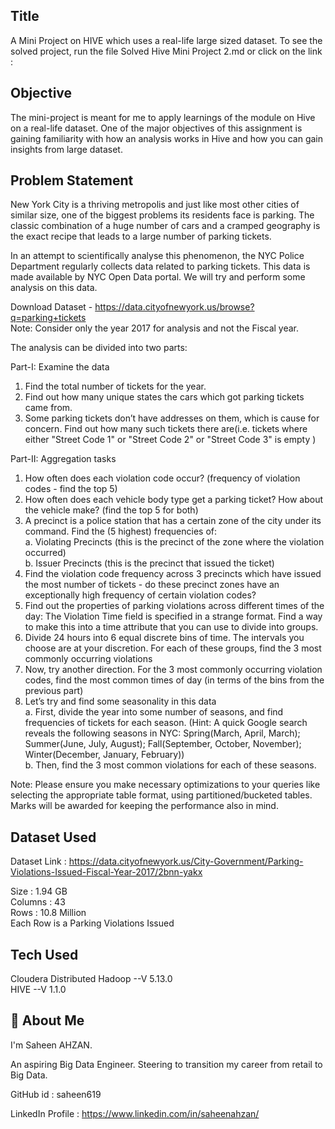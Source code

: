 
## Title

A Mini Project on HIVE which uses a real-life large sized dataset. To see the solved project, run the file Solved Hive Mini Project 2.md or click on the link : 


## Objective

The mini-project is meant for me to apply learnings of the module on Hive on a real-life dataset.
One of the major objectives of this assignment is gaining familiarity with how an analysis works in Hive and how you can gain insights from large dataset.

## Problem Statement

New York City is a thriving metropolis and just like most other cities of similar size, one of the biggest problems its residents face is parking. The classic combination of a huge number of cars and a cramped geography is the exact recipe that leads to a large number of parking tickets.
 
In an attempt to scientifically analyse this phenomenon, the NYC Police Department regularly collects data related to parking tickets. This data is made available by NYC Open Data portal. We will try and perform some analysis on this data.

Download Dataset - https://data.cityofnewyork.us/browse?q=parking+tickets      
Note: Consider only the year 2017 for analysis and not the Fiscal year.

The analysis can be divided into two parts:
 
Part-I: Examine the data

1. Find the total number of tickets for the year.
2. Find out how many unique states the cars which got parking tickets came from.
3. Some parking tickets don’t have addresses on them, which is cause for concern. Find out how many such tickets there are(i.e. tickets where either "Street Code 1" or "Street Code 2" or "Street Code 3" is empty )

Part-II: Aggregation tasks

1. How often does each violation code occur? (frequency of violation codes - find the top 5)    
2. How often does each vehicle body type get a parking ticket? How about the vehicle make? (find the top 5 for both)             
3. A precinct is a police station that has a certain zone of the city under its command. Find the (5 highest) frequencies of:          
      a. Violating Precincts (this is the precinct of the zone where the violation occurred)        
      b. Issuer Precincts (this is the precinct that issued the ticket)         
4. Find the violation code frequency across 3 precincts which have issued the most number of tickets - do these precinct zones have an exceptionally high frequency of certain violation codes?        
5. Find out the properties of parking violations across different times of the day: The Violation Time field is specified in a strange format. Find a way to make this into a time attribute that you can use to divide into groups.      
6. Divide 24 hours into 6 equal discrete bins of time. The intervals you choose are at your discretion. For each of these groups, find the 3 most commonly occurring violations             
7. Now, try another direction. For the 3 most commonly occurring violation codes, find the most common times of day (in terms of the bins from the previous part)     
8. Let’s try and find some seasonality in this data        
      a. First, divide the year into some number of seasons, and find frequencies of tickets for each season. (Hint: A quick Google search reveals the following seasons in NYC: Spring(March, April, March); Summer(June, July, August); Fall(September, October, November); Winter(December, January, February))       
      b. Then, find the 3 most common violations for each of these seasons.           
  
Note: Please ensure you make necessary optimizations to your queries like selecting the appropriate table format, using partitioned/bucketed tables. Marks will be awarded for keeping the performance also in mind.      

## Dataset Used

Dataset Link : https://data.cityofnewyork.us/City-Government/Parking-Violations-Issued-Fiscal-Year-2017/2bnn-yakx     

Size : 1.94 GB  
Columns : 43  
Rows : 10.8 Million  
Each Row is a Parking Violations Issued

## Tech Used

Cloudera Distributed Hadoop --V 5.13.0       
HIVE --V 1.1.0

## 🚀 About Me
I'm Saheen AHZAN. 

An aspiring Big Data Engineer. Steering to transition my career from retail to Big Data.

GitHub id : saheen619

LinkedIn Profile : https://www.linkedin.com/in/saheenahzan/
